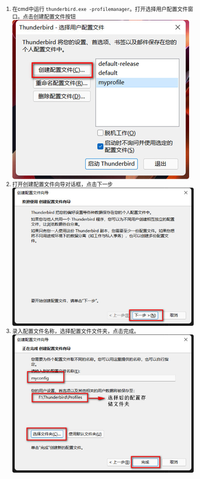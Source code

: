1. 在cmd中运行 `thunderbird.exe -profilemanager`。打开选择用户配置文件窗口。点击创建配置文件按钮
![Image text](./rc/thunderbird_01.jpg)
2. 打开创建配置文件向导对话框，点击下一步
![Image text](./rc/thunderbird_02.jpg)
3. 录入配置文件名称，选择配置文件文件夹，点击完成。
![Image text](./rc/thunderbird_03.jpg)